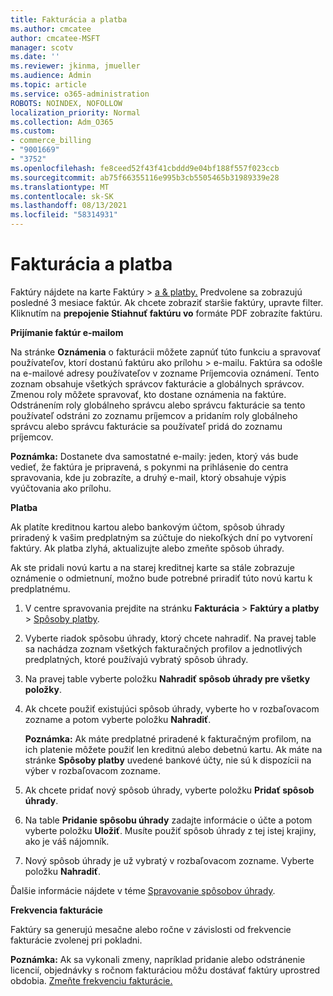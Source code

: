 ```yaml
---
title: Fakturácia a platba
ms.author: cmcatee
author: cmcatee-MSFT
manager: scotv
ms.date: ''
ms.reviewer: jkinma, jmueller
ms.audience: Admin
ms.topic: article
ms.service: o365-administration
ROBOTS: NOINDEX, NOFOLLOW
localization_priority: Normal
ms.collection: Adm_O365
ms.custom:
- commerce_billing
- "9001669"
- "3752"
ms.openlocfilehash: fe8ceed52f43f41cbddd9e04bf188f557f023ccb
ms.sourcegitcommit: ab75f66355116e995b3cb5505465b31989339e28
ms.translationtype: MT
ms.contentlocale: sk-SK
ms.lasthandoff: 08/13/2021
ms.locfileid: "58314931"
---
```

# <a name="billing-and-payment"></a>Fakturácia a platba

Faktúry nájdete na karte Faktúry  >  [a & platby.](https://go.microsoft.com/fwlink/p/?linkid=848039)  Predvolene sa zobrazujú posledné 3 mesiace faktúr.  Ak chcete zobraziť staršie faktúry, upravte filter.  Kliknutím na **prepojenie Stiahnuť faktúru vo** formáte PDF zobrazíte faktúru.

**Prijímanie faktúr e-mailom**

Na stránke **Oznámenia** o fakturácii môžete zapnúť túto funkciu a spravovať používateľov, ktorí dostanú faktúru ako prílohu  >  [](https://go.microsoft.com/fwlink/p/?linkid=853212) e-mailu.  Faktúra sa odošle na e-mailové adresy používateľov v zozname Príjemcovia oznámení. Tento zoznam obsahuje všetkých správcov fakturácie a globálnych správcov.  Zmenou roly môžete spravovať, kto dostane oznámenia na faktúre.  Odstránením roly globálneho správcu alebo správcu fakturácie sa tento používateľ odstráni zo zoznamu príjemcov a pridaním roly globálneho správcu alebo správcu fakturácie sa používateľ pridá do zoznamu príjemcov.

**Poznámka:** Dostanete dva samostatné e-maily: jeden, ktorý vás bude vedieť, že faktúra je pripravená, s pokynmi na prihlásenie do centra spravovania, kde ju zobrazíte, a druhý e-mail, ktorý obsahuje výpis vyúčtovania ako prílohu.

**Platba**

Ak platíte kreditnou kartou alebo bankovým účtom, spôsob úhrady priradený k vašim predplatným sa zúčtuje do niekoľkých dní po vytvorení faktúry. Ak platba zlyhá, aktualizujte alebo zmeňte spôsob úhrady.

Ak ste pridali novú kartu a na starej kreditnej karte sa stále zobrazuje oznámenie o odmietnuní, možno bude potrebné priradiť túto novú kartu k predplatnému.

1. V centre spravovania prejdite na stránku **Fakturácia** > **Faktúry a platby** > [Spôsoby platby](https://go.microsoft.com/fwlink/p/?linkid=2018806).

2. Vyberte riadok spôsobu úhrady, ktorý chcete nahradiť. Na pravej table sa nachádza zoznam všetkých fakturačných profilov a jednotlivých predplatných, ktoré používajú vybratý spôsob úhrady.

3. Na pravej table vyberte položku **Nahradiť spôsob úhrady pre všetky položky**.

4. Ak chcete použiť existujúci spôsob úhrady, vyberte ho v rozbaľovacom zozname a potom vyberte položku **Nahradiť**.

    **Poznámka:** Ak máte predplatné priradené k fakturačným profilom, na ich platenie môžete použiť len kreditnú alebo debetnú kartu. Ak máte na stránke **Spôsoby platby** uvedené bankové účty, nie sú k dispozícii na výber v rozbaľovacom zozname.

5. Ak chcete pridať nový spôsob úhrady, vyberte položku **Pridať spôsob úhrady**.

6. Na table **Pridanie spôsobu úhrady** zadajte informácie o účte a potom vyberte položku **Uložiť**. Musíte použiť spôsob úhrady z tej istej krajiny, ako je váš nájomník.

7. Nový spôsob úhrady je už vybratý v rozbaľovacom zozname. Vyberte položku **Nahradiť**.

Ďalšie informácie nájdete v téme [Spravovanie spôsobov úhrady](https://docs.microsoft.com/microsoft-365/commerce/billing-and-payments/manage-payment-methods).

**Frekvencia fakturácie**

Faktúry sa generujú mesačne alebo ročne v závislosti od frekvencie fakturácie zvolenej pri pokladni.  

**Poznámka:** Ak sa vykonali zmeny, napríklad pridanie alebo odstránenie licencií, objednávky s ročnom fakturáciou môžu dostávať faktúry uprostred obdobia. [Zmeňte frekvenciu fakturácie.](https://docs.microsoft.com/microsoft-365/commerce/billing-and-payments/change-payment-frequency)
